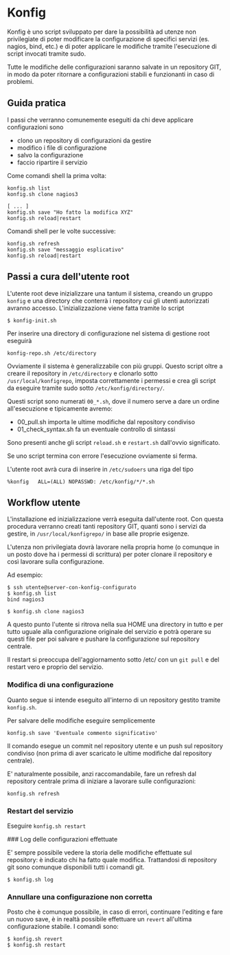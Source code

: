 # Konfig

Konfig è uno script sviluppato per dare la possibilità ad utenze non
privilegiate di poter modificare la configurazione di specifici servizi (es.
nagios, bind, etc.) e di poter applicare le modifiche tramite l'esecuzione di
script invocati tramite sudo.

Tutte le modifiche delle configurazioni saranno salvate in un repository GIT,
in modo da poter ritornare a configurazioni stabili e funzionanti in caso di
problemi.


## Guida pratica

I passi che verranno comunemente eseguiti da chi deve applicare configurazioni
sono

- clono un repository di configurazioni da gestire
- modifico i file di configurazione
- salvo la configurazione
- faccio ripartire il servizio

Come comandi shell la prima volta:

    konfig.sh list
    konfig.sh clone nagios3

    [ ... ]
    konfig.sh save "Ho fatto la modifica XYZ"
    konfig.sh reload|restart

Comandi shell per le volte successive:

    konfig.sh refresh
    konfig.sh save "messaggio esplicativo"
    konfig.sh reload|restart
 

## Passi a cura dell'utente root

L'utente root deve inizializzare una tantum il sistema, creando un gruppo
`konfig` e una directory che conterrà i repository cui gli utenti autorizzati
avranno accesso. L'inizializzazione viene fatta tramite lo script


    $ konfig-init.sh


Per inserire una directory di configurazione nel sistema di gestione root
eseguirà

    konfig-repo.sh /etc/directory


Ovviamente il sistema è generalizzabile con più gruppi. Questo script oltre a
creare il repository in `/etc/directory` e clonarlo sotto
`/usr/local/konfigrepo`, imposta correttamente i permessi e crea gli script da
eseguire tramite sudo sotto `/etc/konfig/directory/`.

Questi script sono numerati `00_*.sh`, dove il numero serve a dare un ordine
all'esecuzione e tipicamente avremo:

- 00_pull.sh importa le ultime modifiche dal repository condiviso
- 01_check_syntax.sh fa un eventuale controllo di sintassi

Sono presenti anche gli script `reload.sh` e `restart.sh` dall'ovvio
significato.

Se uno script termina con errore l'esecuzione ovviamente si ferma.

L'utente root avrà cura di inserire in `/etc/sudoers` una riga del tipo

	%konfig   ALL=(ALL) NOPASSWD: /etc/konfig/*/*.sh


## Workflow utente

L'installazione ed inizializzazione verrà eseguita dall'utente root. Con
questa procedura verranno creati tanti repository GIT, quanti sono i servizi
da gestire, in `/usr/local/konfigrepo/`  in base alle proprie esigenze.

L'utenza non privilegiata dovrà lavorare nella propria home (o comunque in un
posto dove ha i permessi di scrittura) per poter clonare il repository e così
lavorare sulla configurazione.


Ad esempio:

    $ ssh utente@server-con-konfig-configurato
    $ konfig.sh list
    bind nagios3

    $ konfig.sh clone nagios3

A questo punto l'utente si ritrova nella sua HOME una directory in tutto e per
tutto uguale alla configurazione originale del servizio e potrà operare su
questi file per poi salvare e pushare la configurazione sul repository
centrale.

Il restart si preoccupa dell'aggiornamento sotto /etc/ con un `git pull` e del
restart vero e proprio del servizio.


### Modifica di una configurazione

Quanto segue si intende eseguito all'interno di un repository gestito tramite
`konfig.sh`.

Per salvare delle modifiche eseguire semplicemente 

    konfig.sh save 'Eventuale commento significativo'

Il comando esegue un commit nel repository utente e un push sul repository
condiviso (non prima di aver scaricato le ultime modifiche dal repository
centrale).

E' naturalmente possibile, anzi raccomandabile, fare un refresh dal repository
centrale prima di iniziare a lavorare sulle configurazioni:

    konfig.sh refresh


### Restart del servizio

Eseguire `konfig.sh restart`


### Log delle configurazioni effettuate

E' sempre possibile vedere la storia delle modifiche effettuate sul
repository: è indicato chi ha fatto quale modifica. Trattandosi di repository
git sono comunque disponibili tutti i comandi git.

    $ konfig.sh log


### Annullare una configurazione non corretta

Posto che è comunque possibile, in caso di errori, continuare l'editing e fare
un nuovo save, è in realtà possibile effettuare un `revert` all'ultima
configurazione stabile. I comandi sono:

    $ konfig.sh revert
    $ konfig.sh restart


